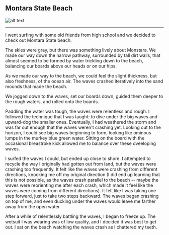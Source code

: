 ## Montara State Beach

![alt text](https://github.com/mattyshen/mattyshen.github.io/blob/main/IMG_0207.JPG?raw=true)

---

I went surfing with some old friends from high school and we decided to check out Montara State beach.

The skies were gray, but there was something lively about Monstara. We made our way down the narrow pathway, surrounded by tall dirt walls, that almost seemed to be formed by water trickling down to the beach, balancing our boards above our heads or on our hips.

As we made our way to the beach, we could feel the slight thickness, but also freshness, of the ocean air. The waves crashed iteratively into the sand mounds that made the beach.

We jogged down to the waves, set our boards down, guided them deeper to the rough waters, and rolled onto the boards.

Paddling the water was tough, the waves were relentless and rough. I followed the technique that I was taught: to dive under the big waves and upward-dog the smaller ones. Eventually, I had weathered the storm and was far out enough that the waves weren't crashing yet. Looking out to the horizon, I could see big waves beginning to form, looking like ominous lumps in the murkey blue green water. Sitting on the board with the occasional breastroke kick allowed me to balance over these dveeloping waves.

I surfed the waves I could, but ended up close to shore. I attempted to recycle the way I originally had gotten out from land, but the waves were crashing too frequently. It felt like the waves were crashing from different directions, knocking me off my original direction (I did end up learning that this is not possible, as the waves crash parallel to the beach -- maybe the waves were reorienting me after each crash, which made it feel like the waves were coming from different directions). It felt like I was taking one step forward, just to take two steps backward. The waves began crashing on top of me, and even ducking under the waves would leave me farther away from the open water.

After a while of relentlessly battling the waves, I began to freeze up. The wetsuit I was wearing was of low quality, and I decided it was best to get out. I sat on the beach watching the waves crash as I chattered my teeth.
